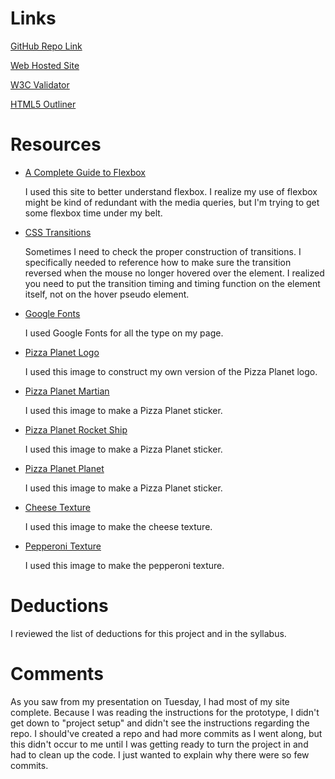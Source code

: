 # Links

[GitHub Repo Link](https://github.com/gerrettrice/project_final2_rice_gerrett.git)

[Web Hosted Site](http://gerrettrice.com/project_final2_rice_gerrett/)

[W3C Validator](https://validator.w3.org/nu/?doc=http%3A%2F%2Fgerrettrice.com%2Fproject_final2_rice_gerrett%2F)

[HTML5 Outliner](https://gsnedders.html5.org/outliner/process.py?url=http%3A%2F%2Fgerrettrice.com%2Fproject_final2_rice_gerrett%2F)

# Resources

* [A Complete Guide to Flexbox](https://css-tricks.com/snippets/css/a-guide-to-flexbox/)

    I used this site to better understand flexbox. I realize my use of flexbox might be kind of redundant with the media queries, but I'm trying to get some flexbox time under my belt.

* [CSS Transitions](https://www.w3schools.com/css/css3_transitions.asp)

    Sometimes I need to check the proper construction of transitions. I specifically needed to reference how to make sure the transition reversed when the mouse no longer hovered over the element. I realized you need to put the transition timing and timing function on the element itself, not on the hover pseudo element.

* [Google Fonts](https://fonts.google.com/)

    I used Google Fonts for all the type on my page.

* [Pizza Planet Logo](https://s-media-cache-ak0.pinimg.com/originals/f7/07/4c/f7074c17d58aaf61d343267039e0e9f9.jpg)

    I used this image to construct my own version of the Pizza Planet logo.

* [Pizza Planet Martian](http://vignette4.wikia.nocookie.net/pixar/images/a/ae/Alien.jpg/revision/latest?cb=20110220175306)

    I used this image to make a Pizza Planet sticker.

* [Pizza Planet Rocket Ship](https://ih0.redbubble.net/image.106873228.1219/sticker,220x200-bg,ffffff-pad,220x200,ffffff.u3.jpg)

    I used this image to make a Pizza Planet sticker.

* [Pizza Planet Planet](https://img1.etsystatic.com/127/0/10693226/il_fullxfull.1072640053_sy1w.jpg)

    I used this image to make a Pizza Planet sticker.

* [Cheese Texture](https://us.123rf.com/450wm/belchonoksun/belchonoksun1510/belchonoksun151000019/46274621-cheese-vector-seamless-texture-with-little-grey-mouse-on-it.jpg?ver=6)

    I used this image to make the cheese texture.

* [Pepperoni Texture](https://img.clipartfest.com/0463ede0224314dc91a1336d6a81d7c0_pepperoni-clip-art-pepperoni-clipart_640-480.svg)

    I used this image to make the pepperoni texture.

# Deductions

I reviewed the list of deductions for this project and in the syllabus.

# Comments

As you saw from my presentation on Tuesday, I had most of my site complete. Because I was reading the instructions for the prototype, I didn't get down to "project setup" and didn't see the instructions regarding the repo. I should've created a repo and had more commits as I went along, but this didn't occur to me until I was getting ready to turn the project in and had to clean up the code. I just wanted to explain why there were so few commits.
